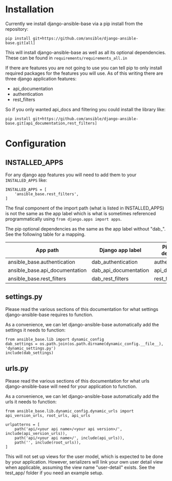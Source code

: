# Installation

Currently we install django-ansible-base via a pip install from the repository:
```
pip install git+https://github.com/ansible/django-ansible-base.git[all]
```

This will install django-ansible-base as well as all its optional dependencies.
These can be found in `requirements/requirements_all.in`

If there are features you are not going to use you can tell pip to only install required packages for the features you will use.
As of this writing there are three django application features:
  * api_documentation
  * authentication
  * rest_filters

So if you only wanted api_docs and filtering you could install the library like:
```
pip install git+https://github.com/ansible/django-ansible-base.git[api_documentation,rest_filters]
```

# Configuration

## INSTALLED_APPS
For any django app features you will need to add them to your `INSTALLED_APPS` like:
```
INSTALLED_APPS = [
    'ansible_base.rest_filters',
]
```

The final component of the import path (what is listed in INSTALLED_APPS) is not the
same as the app label which is what is sometimes referenced programmatically
using `from django.apps import apps`.

The pip optional dependencies as the same as the app label without "dab_".
See the following table for a mapping.

| App path                       | Django app label      | Pip optional dependency |
|--------------------------------|-----------------------|-------------------------|
| ansible_base.authentication    | dab_authentication    | authentication          |
| ansible_base.api_documentation | dab_api_documentation | api_documentation       |
| ansible_base.rest_filters      | dab_rest_filters      | rest_filters            |

## settings.py

Please read the various sections of this documentation for what settings django-ansible-base requires to function.

As a convenience, we can let django-ansible-base automatically add the settings it needs to function:
```
from ansible_base.lib import dynamic_config
dab_settings = os.path.join(os.path.dirname(dynamic_config.__file__), 'dynamic_settings.py')
include(dab_settings)
```

## urls.py

Please read the various sections of this documentation for what urls django-ansible-base will need for your application to function.

As a convenience, we can let django-ansible-base automatically add the urls it needs to function:
```
from ansible_base.lib.dynamic_config.dynamic_urls import api_version_urls, root_urls, api_urls

urlpatterns = [
    path('api/<your api name>/<your api version>/', include(api_version_urls)),
    path('api/<your api name>/', include(api_urls)),
    path('', include(root_urls)),
]
```

This will not set up views for the user model, which is expected to be done by your application.
However, serializers will link your own user detail view when applicable, assuming the view name "user-detail" exists.
See the test_app/ folder if you need an example setup.

